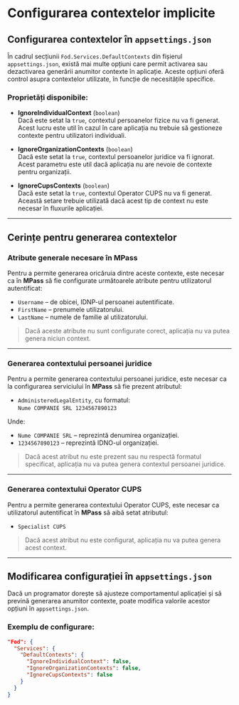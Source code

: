# Configurarea contextelor implicite

## Configurarea contextelor în `appsettings.json`

În cadrul secțiunii `Fod.Services.DefaultContexts` din fișierul `appsettings.json`, există mai multe opțiuni care permit activarea sau dezactivarea generării anumitor contexte în aplicație. Aceste opțiuni oferă control asupra contextelor utilizate, în funcție de necesitățile specifice.

### Proprietăți disponibile:

- **IgnoreIndividualContext** (`boolean`)  
  Dacă este setat la `true`, contextul persoanelor fizice nu va fi generat. Acest lucru este util în cazul în care aplicația nu trebuie să gestioneze contexte pentru utilizatori individuali.

- **IgnoreOrganizationContexts** (`boolean`)  
  Dacă este setat la `true`, contextul persoanelor juridice va fi ignorat. Acest parametru este util dacă aplicația nu are nevoie de contexte pentru organizații.

- **IgnoreCupsContexts** (`boolean`)  
  Dacă este setat la `true`, contextul Operator CUPS nu va fi generat. Această setare trebuie utilizată dacă acest tip de context nu este necesar în fluxurile aplicației.

---

## Cerințe pentru generarea contextelor

### Atribute generale necesare în MPass

Pentru a permite generarea oricăruia dintre aceste contexte, este necesar ca în **MPass** să fie configurate următoarele atribute pentru utilizatorul autentificat:

- `Username` – de obicei, IDNP-ul persoanei autentificate.
- `FirstName` – prenumele utilizatorului.
- `LastName` – numele de familie al utilizatorului.

> Dacă aceste atribute nu sunt configurate corect, aplicația nu va putea genera niciun context.

---

### Generarea contextului persoanei juridice

Pentru a permite generarea contextului persoanei juridice, este necesar ca la configurarea serviciului în **MPass** să fie prezent atributul:

- `AdministeredLegalEntity`, cu formatul:  
  `Nume COMPANIE SRL 1234567890123`

Unde:

- `Nume COMPANIE SRL` – reprezintă denumirea organizației.
- `1234567890123` – reprezintă IDNO-ul organizației.

> Dacă acest atribut nu este prezent sau nu respectă formatul specificat, aplicația nu va putea genera contextul persoanei juridice.

---

### Generarea contextului Operator CUPS

Pentru a permite generarea contextului Operator CUPS, este necesar ca utilizatorul autentificat în **MPass** să aibă setat atributul:

- `Specialist CUPS`

> Dacă acest atribut nu este configurat, aplicația nu va putea genera acest context.

---

## Modificarea configurației în `appsettings.json`

Dacă un programator dorește să ajusteze comportamentul aplicației și să prevină generarea anumitor contexte, poate modifica valorile acestor opțiuni în `appsettings.json`.

### Exemplu de configurare:

```json
"Fod": {
  "Services": {
    "DefaultContexts": {
      "IgnoreIndividualContext": false,
      "IgnoreOrganizationContexts": false,
      "IgnoreCupsContexts": false
    }
  }
}
```
